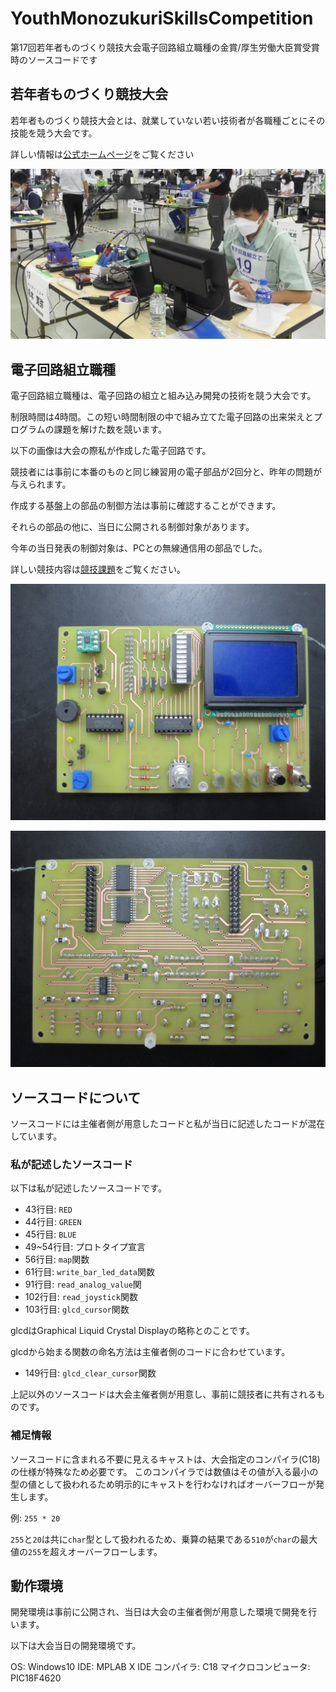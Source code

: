 # YouthMonozukuriSkillsCompetition

第17回若年者ものづくり競技大会電子回路組立職種の金賞/厚生労働大臣賞受賞時のソースコードです

## 若年者ものづくり競技大会

若年者ものづくり競技大会とは、就業していない若い技術者が各職種ごとにその技能を競う大会です。

詳しい情報は[公式ホームページ](https://www.javada.or.jp/jyakunen20/)をご覧ください

![大会当日写真](img/youth.jpg)

## 電子回路組立職種

電子回路組立職種は、電子回路の組立と組み込み開発の技術を競う大会です。

制限時間は4時間。この短い時間制限の中で組み立てた電子回路の出来栄えとプログラムの課題を解けた数を競います。

以下の画像は大会の際私が作成した電子回路です。

競技者には事前に本番のものと同じ練習用の電子部品が2回分と、昨年の問題が与えられます。

作成する基盤上の部品の制御方法は事前に確認することができます。

それらの部品の他に、当日に公開される制御対象があります。

今年の当日発表の制御対象は、PCとの無線通信用の部品でした。

詳しい競技内容は[競技課題](document/problem.pdf)をご覧ください。

![回路表](img/circuit_front.JPG)

![回路表](img/circuit_back.JPG)

## ソースコードについて

ソースコードには主催者側が用意したコードと私が当日に記述したコードが混在しています。

### 私が記述したソースコード

以下は私が記述したソースコードです。

- 43行目: `RED`
- 44行目: `GREEN`
- 45行目: `BLUE`
- 49~54行目: プロトタイプ宣言
- 56行目: `map`関数
- 61行目: `write_bar_led_data`関数
- 91行目: `read_analog_value`関
- 102行目: `read_joystick`関数
- 103行目: `glcd_cursor`関数

glcdはGraphical Liquid Crystal Displayの略称とのことです。

glcdから始まる関数の命名方法は主催者側のコードに合わせています。
- 149行目: `glcd_clear_cursor`関数

上記以外のソースコードは大会主催者側が用意し、事前に競技者に共有されるものです。

### 補足情報

ソースコードに含まれる不要に見えるキャストは、大会指定のコンパイラ(C18)の仕様が特殊なため必要です。
このコンパイラでは数値はその値が入る最小の型の値として扱われるため明示的にキャストを行わなければオーバーフローが発生します。

例: `255 * 20`

`255`と`20`は共に`char`型として扱われるため、乗算の結果である`510`が`char`の最大値の`255`を超えオーバーフローします。

## 動作環境

開発環境は事前に公開され、当日は大会の主催者側が用意した環境で開発を行います。

以下は大会当日の開発環境です。

OS: Windows10
IDE: MPLAB X IDE
コンパイラ: C18
マイクロコンピュータ: PIC18F4620
